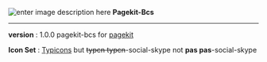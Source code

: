 ![enter image description here](http://res.cloudinary.com/devpenguen/image/upload/v1519030376/pagekit-bcs_i2n7pu.png)
**Pagekit-Bcs**


----------
**version** : 1.0.0
pagekit-bcs for [pagekit](https://pagekit.com) 

**Icon Set** : [Typicons](http://s-ings.com/typicons/)
but ~~typcn typcn~~-social-skype not **pas pas**-social-skype

